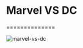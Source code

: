 # Marvel VS DC 
==============


   ![marvel-vs-dc](https://user-images.githubusercontent.com/52492864/150648002-b34191a1-c001-49d9-bb41-67c4c8508153.jpg)
